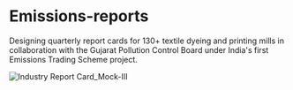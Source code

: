 # Emissions-reports
Designing quarterly report cards for 130+ textile dyeing and printing mills in collaboration with the Gujarat Pollution Control Board under India's first Emissions Trading Scheme project.

![Industry Report Card_Mock-III](https://user-images.githubusercontent.com/36409429/232235596-780d94d2-39e8-4388-bd3f-2ab7b3393a18.png)
